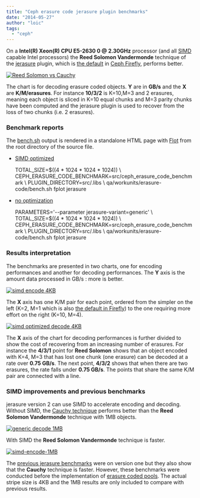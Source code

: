 ```yaml
---
title: "Ceph erasure code jerasure plugin benchmarks"
date: "2014-05-27"
author: "loic"
tags: 
  - "ceph"
---
```


On a **Intel(R) Xeon(R) CPU E5-2630 0 @ 2.30GHz** processor (and all [SIMD](http://en.wikipedia.org/wiki/SIMD) capable Intel processors) the **Reed Solomon Vandermonde** technique of the [jerasure](http://jerasure.org/jerasure/jerasure) plugin, which is [the default](https://github.com/ceph/ceph/blob/firefly/src/common/config_opts.h#L433) in [Ceph Firefly](http://ceph.com/), performs better.

[![Reed Solomon vs Cauchy](images/simd.png "Reed Solomon vs Cauchy")](http://dachary.org/wp-uploads/2014/05/simd.png)

The chart is for decoding erasure coded objects. **Y** are in **GB/s** and the **X** are **K/M/erasures**. For instance **10/3/2** is K=10,M=3 and 2 erasures, meaning each object is sliced in K=10 equal chunks and M=3 parity chunks have been computed and the jerasure plugin is used to recover from the loss of two chunks (i.e. 2 erasures).  

### Benchmark reports

The [bench.sh](https://github.com/ceph/ceph/pull/1875) output is rendered in a standalone HTML page with [Flot](http://www.flotcharts.org/) from the root directory of the source file.

- [SIMD optimized](http://dachary.org/wp-uploads/2014/05/simd/bench.html)
    
    TOTAL\_SIZE=$((4 \* 1024 \* 1024 \* 1024)) \\
    CEPH\_ERASURE\_CODE\_BENCHMARK=src/ceph\_erasure\_code\_benchmark \\
    PLUGIN\_DIRECTORY=src/.libs \\
      qa/workunits/erasure-code/bench.sh fplot jerasure
    
- [no optimization](http://dachary.org/wp-uploads/2014/05/generic/bench.html)
    
    PARAMETERS='--parameter jerasure-variant=generic' \\
    TOTAL\_SIZE=$((4 \* 1024 \* 1024 \* 1024)) \\
    CEPH\_ERASURE\_CODE\_BENCHMARK=src/ceph\_erasure\_code\_benchmark \\
    PLUGIN\_DIRECTORY=src/.libs \\
      qa/workunits/erasure-code/bench.sh fplot jerasure
    

### Results interpretation

The benchmarks are presented in two charts, one for encoding performances and another for decoding performances. The **Y** axis is the amount data processed in GB/s : more is better.

[![simd encode 4KB](images/simd-encode-4KB.png "simd encode 4KB")](http://dachary.org/wp-uploads/2014/05/simd-encode-4KB.png)

The **X** axis has one K/M pair for each point, ordered from the simpler on the left (K=2, M=1 which is also [the default in Firefly](https://github.com/ceph/ceph/blob/firefly/src/common/config_opts.h#L434)) to the one requiring more effort on the right (K=10, M=4).

[![simd optimized decode 4KB](images/simd-decode-4KB.png "simd optimized decode 4KB")](http://dachary.org/wp-uploads/2014/05/simd-decode-4KB.png)

The **X** axis of the chart for decoding performances is further divided to show the cost of recovering from an increasing number of erasures. For instance the **4/3/1** point for **Reed Solomon** shows that an object encoded with K=4, M=3 that has lost one chunk (one erasure) can be decoded at a rate over **0.75 GB/s**. The next point, **4/3/2** shows that when there are two erasures, the rate falls under **0.75 GB/s**. The points that share the same K/M pair are connected with a line.

### SIMD improvements and previous benchmarks

jerasure version 2 can use SIMD to accelerate encoding and decoding. Without SIMD, the [Cauchy technique](http://en.wikipedia.org/wiki/Reed%E2%80%93Solomon_error_correction#Data_transmission) performs better than the **Reed Solomon Vandermonde** technique with 1MB objects.

[![generic decode 1MB](images/generic-decode-1MB.png "generic decode 1MB")](http://dachary.org/wp-uploads/2014/05/generic-decode-1MB.png)

With SIMD the **Reed Solomon Vandermonde** technique is faster.

[![](images/simd-encode-1MB.png "simd-encode-1MB")](http://dachary.org/wp-uploads/2014/05/simd-encode-1MB.png)

The [previous jerasure benchmarks](http://dachary.org/?p=2594) were on version one but they also show that the **Cauchy** technique is faster. However, these benchmarks were conducted before the implementation of [erasure coded pools](http://ceph.com/docs/firefly/dev/erasure-coded-pool/). The actual stripe size is 4KB and the 1MB results are only included to compare with previous results.
